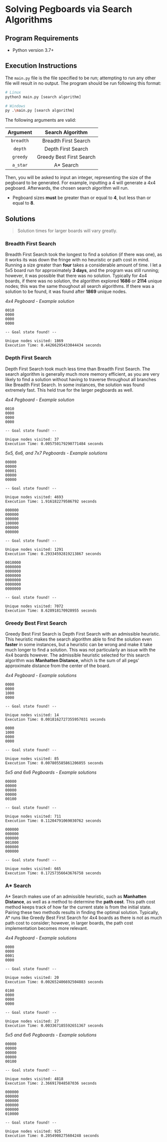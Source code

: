 # Solving Pegboards via Search Algorithms

## Program Requirements

- Python version 3.7+

## Execution Instructions

The `main.py` file is the file specified to be run; attempting to run any other file will result in no output. The program should be run following this format:

```bash
# Linux
python3 main.py [search algorithm]

# Windows
py .\main.py [search algorithm]
```

The following arguments are valid:

| Argument       | Search Algorithm    
| :------------: | :-----------: 
| `breadth`      | Breadth First Search   
| `depth`        | Depth First Search
| `greedy`       | Greedy Best First Search  
| `a_star`       | A* Search 

Then, you will be asked to input an integer, representing the size of the pegboard to be generated. For example, inputting a 4 will generate a 4x4 pegboard. Afterwards, the chosen search algorithm will run.

- Pegboard sizes **must** be greater than or equal to **4**, but less than or equal to **8**.

## Solutions

> Solution times for larger boards will vary greatly.

### Breadth First Search

Breadth First Search took the longest to find a solution (if there was one), as it works its was down the fringe with no heuristic or path cost in mind. Running a size greater than **four** takes a considerable amount of time. I let a 5x5 board run for approximately **3 days**, and the program was still running; however, it was possible that there was no solution. Typically for 4x4 boards, if there was no solution, the algorithm explored **1686** or **2114** unique nodes; this was the same thoughout all search algorithms. If there was a solution to be found, it was found after **1869** unique nodes.

*4x4 Pegboard - Example solution*

```
0010
0000
0000
0000

-- Goal state found! --
                        
Unique nodes visited: 1869
Execution Time: 0.44266295433044434 seconds
```

### Depth First Search

Depth First Search took much less time than Breadth First Search. The search algorithm is generally much more memory efficient, as you are very likely to find a solution without having to traverse throughout all branches like Breadth First Search. In some instances, the solution was found extremely fast. This held true for the larger pegboards as well.

*4x4 Pegboard - Example solution*

```
0010
0000
0000
0000

-- Goal state found! --
                        
Unique nodes visited: 37
Execution Time: 0.005750179290771484 seconds
```

*5x5, 6x6, and 7x7 Pegboards - Example solutions*

```
00000
00000
00001
00000
00000

-- Goal state found! --
                        
Unique nodes visited: 4693
Execution Time: 1.916182279586792 seconds
```

```
000000
000000
000000
100000
000000
000000

-- Goal state found! --
                        
Unique nodes visited: 1291
Execution Time: 0.29334592819213867 seconds
```

```
0010000
0000000
0000000
0000000
0000000
0000000
0000000

-- Goal state found! --
                        
Unique nodes visited: 7072
Execution Time: 8.628918170928955 seconds
```

### Greedy Best First Search

Greedy Best First Search is Depth First Search with an admissible heuristic. This heuristic makes the search algorithm able to find the solution even **faster** in some instances, but a heuristic can be wrong and make it take much longer to find a solution. This was not particularly an issue with the 4x4 boards however. The admissible heuristic selected for this search algorithm was **Manhatten Distance**, which is the sum of all pegs' approximate distance from the center of the board.

*4x4 Pegboard - Example solutions*

```
0000
0000
1000
0000

-- Goal state found! --

Unique nodes visited: 14
Execution Time: 0.0018162727355957031 seconds
```

```
0000
1000
0000
0000

-- Goal state found! --

Unique nodes visited: 85
Execution Time: 0.007805585861206055 seconds
```

*5x5 and 6x6 Pegboards - Example solutions*

```
00000
00000
00000
00000
00100

-- Goal state found! --

Unique nodes visited: 711
Execution Time: 0.11204791069030762 seconds
```

```
000000
000000
000000
001000
000000
000000

-- Goal state found! --
                        
Unique nodes visited: 665
Execution Time: 0.17257356643676758 seconds
```

### A* Search

A* Search makes use of an admissible heuristic, such as **Manhatten Distance**, as well as a method to determine the **path cost**. This path cost method keeps track of how far the current state is from the initial state. Pairing these two methods results in finding the optimal solution. Typically, A* runs like Greedy Best First Search for 4x4 boards as there is not as much path cost to consider; however, in larger boards, the path cost implementation becomes more relevant.

*4x4 Pegboard - Example solutions*

```
0000
0000
0001
0000

-- Goal state found! --
                        
Unique nodes visited: 20
Execution Time: 0.002652406692504883 seconds
```

```
0100
0000
0000
0000

-- Goal state found! --
                        
Unique nodes visited: 27
Execution Time: 0.003367185592651367 seconds
```

*5x5 and 6x6 Pegboards - Example solutions*

```
00000
00000
00000
00000
00100

-- Goal state found! --
                        
Unique nodes visited: 4818
Execution Time: 2.366917848587036 seconds
```

```
000000
000000
000000
000000
000000
010000

-- Goal state found! --
                        
Unique nodes visited: 925
Execution Time: 0.2054908275604248 seconds
```
